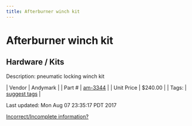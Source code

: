 ```yaml
---
title: Afterburner winch kit
---
```


# Afterburner winch kit
## Hardware / Kits
Description: 	pneumatic locking winch kit 

| Vendor | Andymark | 
| Part # | [am-3344](http://www.andymark.com/Afterburner-Winch-Kit-p/am-3344.htm) | 
| Unit Price | $240.00 | 
| Tags: | [suggest tags](https://docs.google.com/forms/d/e/1FAIpQLSeWyY8v3RgOty-MyWmh9U0iivNYN_molChYyS-0U-o-kOAv_g/viewform) | 

Last updated: Mon Aug 07 23:35:17 PDT 2017

 [Incorrect/Incomplete information?](https://docs.google.com/forms/d/e/1FAIpQLSeWyY8v3RgOty-MyWmh9U0iivNYN_molChYyS-0U-o-kOAv_g/viewform)